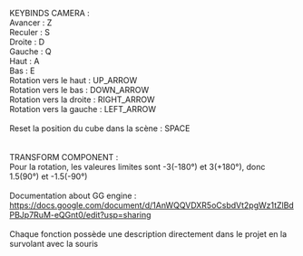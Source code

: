 KEYBINDS CAMERA :<br/>
Avancer : Z<br/>
Reculer : S<br/>
Droite : D<br/>
Gauche : Q<br/>
Haut : A<br/>
Bas : E<br/>
Rotation vers le haut : UP_ARROW<br/>
Rotation vers le bas : DOWN_ARROW<br/>
Rotation vers la droite : RIGHT_ARROW<br/>
Rotation vers la gauche : LEFT_ARROW<br/>
<br/>
Reset la position du cube dans la scène : SPACE<br/>
<br/>
<br/>
TRANSFORM COMPONENT :<br/>
Pour la rotation, les valeures limites sont -3(-180°) et 3(+180°), donc 1.5(90°) et -1.5(-90°)<br/>
<br/>
Documentation about GG engine :<br/>
https://docs.google.com/document/d/1AnWQQVDXR5oCsbdVt2pgWz1tZlBdPBJp7RuM-eQGnt0/edit?usp=sharing<br/>
<br/>
Chaque fonction possède une description directement dans le projet en la survolant avec la souris<br/>

